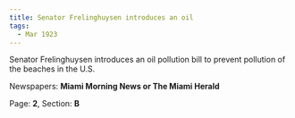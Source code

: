 ```yaml
---  
title: Senator Frelinghuysen introduces an oil  
tags:  
  - Mar 1923  
---  
```

  
Senator Frelinghuysen introduces an oil pollution bill to prevent pollution of the beaches in the U.S.  
  
Newspapers: **Miami Morning News or The Miami Herald**  
  
Page: **2**, Section: **B** 

